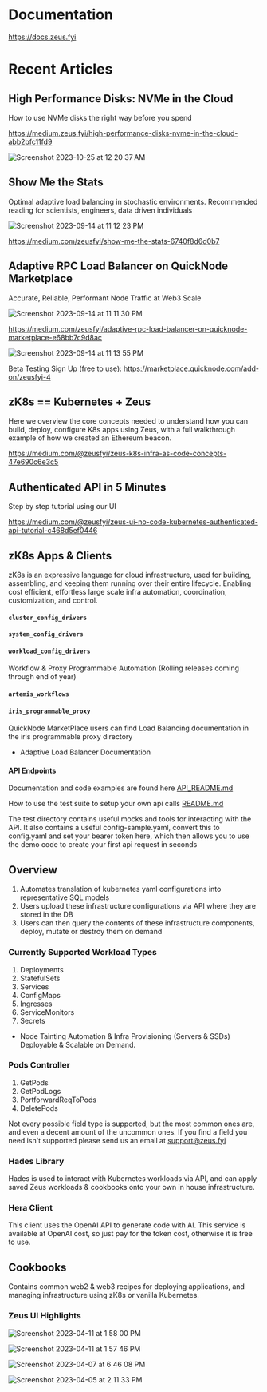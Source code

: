 # Documentation ##

https://docs.zeus.fyi

# Recent Articles ##

## High Performance Disks: NVMe in the Cloud
How to use NVMe disks the right way before you spend $$$$

https://medium.zeus.fyi/high-performance-disks-nvme-in-the-cloud-abb2bfc11fd9

![Screenshot 2023-10-25 at 12 20 37 AM](https://github.com/zeus-fyi/zeus/assets/17446735/5fc8399a-9bcf-4cab-a1c3-0bf2cfdb48d1)

## Show Me the Stats
Optimal adaptive load balancing in stochastic environments.
Recommended reading for scientists, engineers, data driven individuals

![Screenshot 2023-09-14 at 11 12 23 PM](https://github.com/zeus-fyi/zeus/assets/17446735/025d3201-9236-40e9-8723-3a7d2d7a3e0a)

https://medium.com/zeusfyi/show-me-the-stats-6740f8d6d0b7

## Adaptive RPC Load Balancer on QuickNode Marketplace
Accurate, Reliable, Performant Node Traffic at Web3 Scale

![Screenshot 2023-09-14 at 11 11 30 PM](https://github.com/zeus-fyi/zeus/assets/17446735/802b7670-6b30-4e65-9348-e45e2a0cfcac)

https://medium.com/zeusfyi/adaptive-rpc-load-balancer-on-quicknode-marketplace-e68bb7c9d8ac

![Screenshot 2023-09-14 at 11 13 55 PM](https://github.com/zeus-fyi/zeus/assets/17446735/1d2a263e-5aa7-418c-a0f0-1f497cab0353)

Beta Testing Sign Up (free to use): 
https://marketplace.quicknode.com/add-on/zeusfyi-4

## zK8s == Kubernetes + Zeus
Here we overview the core concepts needed to understand how you can build, deploy, configure K8s apps using Zeus, with a full walkthrough example of how we created an Ethereum beacon.

https://medium.com/@zeusfyi/zeus-k8s-infra-as-code-concepts-47e690c6e3c5

## Authenticated API in 5 Minutes
Step by step tutorial using our UI

https://medium.com/@zeusfyi/zeus-ui-no-code-kubernetes-authenticated-api-tutorial-c468d5ef0446

## zK8s Apps & Clients ##
zK8s is an expressive language for cloud infrastructure, used for building, assembling, and keeping them running over their entire lifecycle. Enabling cost efficient, effortless large scale infra automation, coordination, customization, and control.

#### ```cluster_config_drivers ```
#### ```system_config_drivers ```
#### ```workload_config_drivers ```

Workflow & Proxy Programmable Automation (Rolling releases coming through end of year)

#### ```artemis_workflows ```
#### ```iris_programmable_proxy ```

QuickNode MarketPlace users can find Load Balancing documentation in the iris programmable proxy directory
+ Adaptive Load Balancer Documentation
  
#### API Endpoints 

Documentation and code examples are found here
[API_README.md](https://github.com/zeus-fyi/zeus/blob/main/pkg/zeus/API_README.md)

How to use the test suite to setup your own api calls
[README.md](https://github.com/zeus-fyi/zeus/blob/main/pkg/zeus/README.md)

The test directory contains useful mocks and tools for interacting with the API. It also contains a useful
config-sample.yaml, convert this to config.yaml and set your bearer token here, which then allows you to
use the demo code to create your first api request in seconds

## Overview

1. Automates translation of kubernetes yaml configurations into representative SQL models
2. Users upload these infrastructure configurations via API where they are stored in the DB
3. Users can then query the contents of these infrastructure components, deploy, mutate or destroy them on demand
   
### Currently Supported Workload Types

1. Deployments
2. StatefulSets
3. Services
4. ConfigMaps
5. Ingresses
6. ServiceMonitors
7. Secrets

+ Node Tainting Automation & Infra Provisioning (Servers & SSDs) Deployable & Scalable on Demand.

### Pods Controller 

1. GetPods
2. GetPodLogs
3. PortforwardReqToPods
4. DeletePods

Not every possible field type is supported, but the most common ones are, and even a decent amount of the uncommon ones. If you find a field you need isn't supported please send us an email at support@zeus.fyi

### Hades Library

Hades is used to interact with Kubernetes workloads via API, and can apply saved Zeus workloads & cookbooks onto your
own in house infrastructure.

### Hera Client

This client uses the OpenAI API to generate code with AI. This service is available at OpenAI cost, so just pay for the
token cost, otherwise it is free to use.

## Cookbooks ##

Contains common web2 & web3 recipes for deploying applications, and managing infrastructure using zK8s or vanilla
Kubernetes.

### Zeus UI Highlights

![Screenshot 2023-04-11 at 1 58 00 PM](https://user-images.githubusercontent.com/17446735/231288647-e3bf8db7-67c9-4e0c-af38-c0f1091da726.png)

![Screenshot 2023-04-11 at 1 57 46 PM](https://user-images.githubusercontent.com/17446735/231288668-f8c147fe-d06b-49e1-8313-a7453cbe6f19.png)

![Screenshot 2023-04-07 at 6 46 08 PM](https://user-images.githubusercontent.com/17446735/231288683-a350f36b-d103-428f-88b3-eac80742a9c4.png)

![Screenshot 2023-04-05 at 2 11 33 PM](https://user-images.githubusercontent.com/17446735/231288689-f970cd81-76b3-4b85-9241-3f30ad7c80b9.png)

